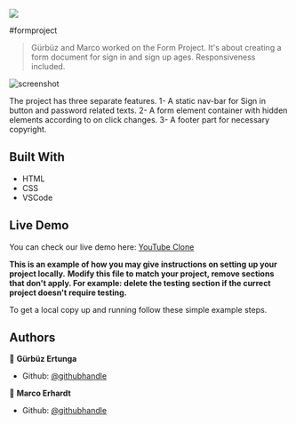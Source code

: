 ![](https://img.shields.io/badge/Microverse-blueviolet)

#formproject

> Gürbüz and Marco worked on the Form Project. It's about creating a form document for sign in and sign up ages. Responsiveness included.

![screenshot](https://i.imgur.com/bED2mBL.png )

The project has three separate features. 
1- A static nav-bar for Sign in button and password related texts.
2- A form element container with hidden elements according to on click changes.
3- A footer part for necessary copyright.

## Built With

- HTML
- CSS
- VSCode

## Live Demo

You can check our live demo here: [YouTube Clone](https://raw.githack.com/gurbuzertunga/formproject/development/index.html) 




**This is an example of how you may give instructions on setting up your project locally.**
**Modify this file to match your project, remove sections that don't apply. For example: delete the testing section if the currect project doesn't require testing.**


To get a local copy up and running follow these simple example steps.



## Authors

👤 **Gürbüz Ertunga**

- Github: [@githubhandle](https://github.com/gurbuzertunga)

👤 **Marco Erhardt**

- Github: [@githubhandle](https://github.com/marcode95)

